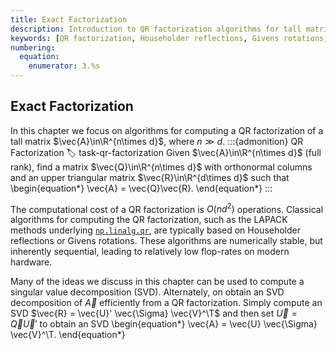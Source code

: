 ```yaml
---
title: Exact Factorization
description: Introduction to QR factorization algorithms for tall matrices including classical and randomized approaches
keywords: [QR factorization, Householder reflections, Givens rotations, SVD, numerical stability, factorization algorithms]
numbering:
  equation:
    enumerator: 3.%s
---
```


##  Exact Factorization

In this chapter we focus on algorithms for computing a QR factorization of a tall matrix $\vec{A}\in\R^{n\times d}$, where $n\gg d$.
:::{admonition} QR Factorization
:label: task-qr-factorization
Given $\vec{A}\in\R^{n\times d}$ (full rank), find a matrix $\vec{Q}\in\R^{n\times d}$ with orthonormal columns and an upper triangular matrix $\vec{R}\in\R^{d\times d}$ such that
\begin{equation*}
\vec{A} = \vec{Q}\vec{R}.
\end{equation*}
:::

The computational cost of a QR factorization is $O(nd^2)$ operations.
Classical algorithms for computing the QR factorization, such as the LAPACK methods underlying [`np.linalg.qr`](https://numpy.org/doc/stable/reference/generated/numpy.linalg.qr.html), are typically based on Householder reflections or Givens rotations.
These algorithms are numerically stable, but inherently sequential, leading to relatively low flop-rates on modern hardware.


Many of the ideas we discuss in this chapter can be used to compute a singular value decomposition (SVD). 
Alternately, on obtain an SVD decomposition of $\vec{A}$ efficiently from a QR factorization.
Simply compute an SVD $\vec{R} = \vec{U}' \vec{\Sigma} \vec{V}^\T$ and then set $\vec{U} = \vec{Q} \vec{U}'$ to obtain an SVD
\begin{equation*}
\vec{A} = \vec{U} \vec{\Sigma} \vec{V}^\T.
\end{equation*}



